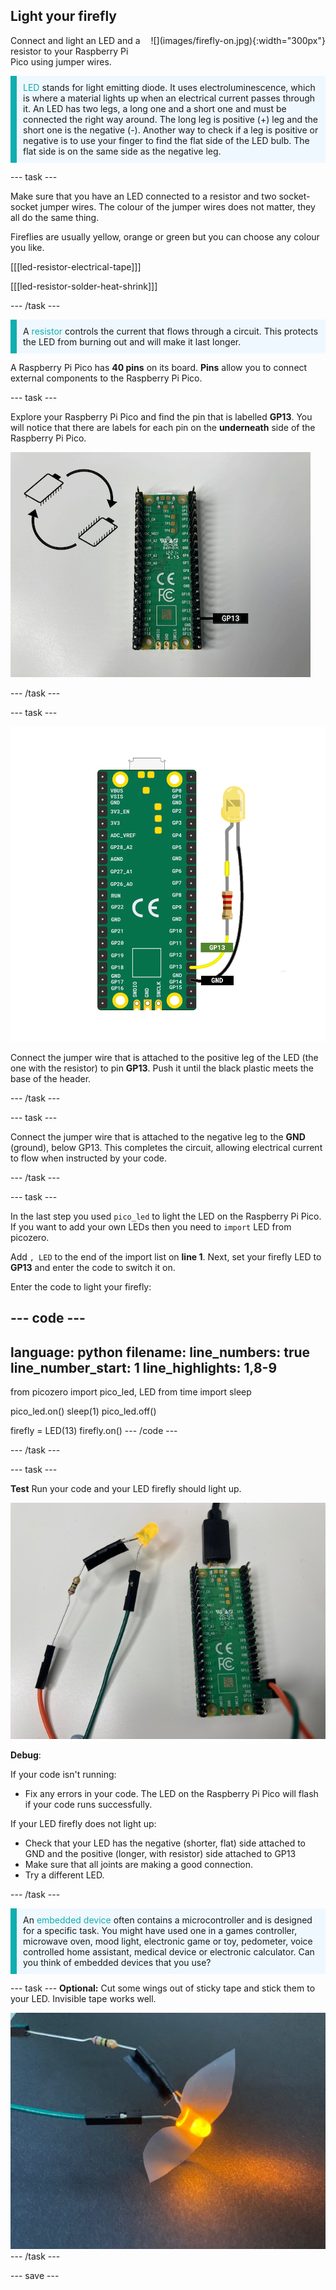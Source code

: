 ## Light your firefly

<div style="display: flex; flex-wrap: wrap">
<div style="flex-basis: 200px; flex-grow: 1; margin-right: 15px;">
Connect and light an LED and a resistor to your Raspberry Pi Pico using jumper wires. 
</div>
<div>
![](images/firefly-on.jpg){:width="300px"}
</div>
</div>

<p style='border-left: solid; border-width:10px; border-color: #0faeb0; background-color: aliceblue; padding: 10px;'>
<span style="color: #0faeb0">LED</span> stands for light emitting diode. It uses electroluminescence, which is where a material lights up when an electrical current passes through it. An LED has two legs, a long one and a short one and must be connected the right way around. The long leg is positive (+) leg and the short one is the negative (-). Another way to check if a leg is positive or negative is to use your finger to find the flat side of the LED bulb. The flat side is on the same side as the negative leg.
</p>

--- task ---

Make sure that you have an LED connected to a resistor and two socket-socket jumper wires. The colour of the jumper wires does not matter, they all do the same thing.  

Fireflies are usually yellow, orange or green but you can choose any colour you like.

[[[led-resistor-electrical-tape]]]

[[[led-resistor-solder-heat-shrink]]]

--- /task ---

<p style='border-left: solid; border-width:10px; border-color: #0faeb0; background-color: aliceblue; padding: 10px;'>
A <span style="color: #0faeb0">resistor</span> controls the current that flows through a circuit. This protects the LED from burning out and will make it last longer. </p>

A Raspberry Pi Pico has **40 pins** on its board. **Pins** allow you to connect external components to the Raspberry Pi Pico.  

--- task ---

Explore your Raspberry Pi Pico and find the pin that is labelled **GP13**. You will notice that there are labels for each pin on the **underneath** side of the Raspberry Pi Pico. 

![Photo of the Raspberry Pi Pico from underneath with GP 13 highlighted](images/gp13-pico.png)

--- /task ---

--- task ---

![A diagram of the Raspberry Pi Pico with a yellow LED connected to GND and to GP14 through a resistor.](images/pico_led_13_bb.png)
 
Connect the jumper wire that is attached to the positive leg of the LED (the one with the resistor) to pin **GP13**. Push it until the black plastic meets the base of the header. 

--- /task ---

--- task ---

Connect the jumper wire that is attached to the negative leg to the **GND** (ground), below GP13. This completes the circuit, allowing electrical current to flow when instructed by your code.    

--- /task ---


--- task ---

In the last step you used `pico_led` to light the LED on the Raspberry Pi Pico. If you want to add your own LEDs then you need to `import` LED from picozero. 

Add `, LED` to the end of the import list on **line 1**. Next, set your firefly LED to **GP13** and enter the code to switch it on. 

Enter the code to light your firefly: 

--- code ---
---
language: python
filename: 
line_numbers: true
line_number_start: 1
line_highlights: 1,8-9
---
from picozero import pico_led, LED
from time import sleep

pico_led.on()
sleep(1)
pico_led.off()

firefly = LED(13)
firefly.on()
--- /code ---

--- /task ---

--- task ---

**Test** Run your code and your LED firefly should light up. 

![Yellow LED attached to GP13 and lit up.](images/firefly-on.jpg)

**Debug**:

If your code isn't running:
+ Fix any errors in your code. The LED on the Raspberry Pi Pico will flash if your code runs successfully.

If your LED firefly does not light up:
+ Check that your LED has the negative (shorter, flat) side attached to GND and the positive (longer, with resistor) side attached to GP13
+ Make sure that all joints are making a good connection. 
+ Try a different LED.

--- /task ---

<p style='border-left: solid; border-width:10px; border-color: #0faeb0; background-color: aliceblue; padding: 10px;'>
An <span style="color: #0faeb0">embedded device</span> often contains a microcontroller and is designed for a specific task. You might have used one in a games controller, microwave oven, mood light, electronic game or toy, pedometer, voice controlled home assistant, medical device or electronic calculator. Can you think of embedded devices that you use?</p> 

--- task ---
**Optional:** Cut some wings out of sticky tape and stick them to your LED. Invisible tape works well. 

![LED firefly with sticky tape wings](images/firefly-wings.jpg)
--- /task ---

--- save ---